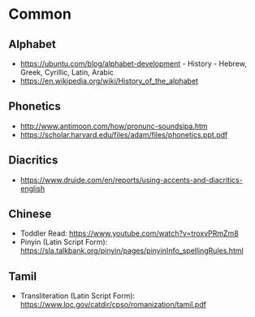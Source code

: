 # Common

## Alphabet

- https://ubuntu.com/blog/alphabet-development - History - Hebrew, Greek, Cyrillic, Latin, Arabic
- https://en.wikipedia.org/wiki/History_of_the_alphabet

## Phonetics

- http://www.antimoon.com/how/pronunc-soundsipa.htm
- https://scholar.harvard.edu/files/adam/files/phonetics.ppt.pdf

## Diacritics

- https://www.druide.com/en/reports/using-accents-and-diacritics-english


## Chinese

- Toddler Read: https://www.youtube.com/watch?v=troxvPRmZm8
- Pinyin (Latin Script Form): https://sla.talkbank.org/pinyin/pages/pinyinInfo_spellingRules.html

## Tamil 

- Transliteration (Latin Script Form): https://www.loc.gov/catdir/cpso/romanization/tamil.pdf